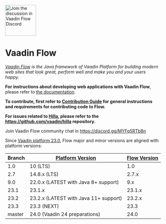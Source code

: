<a target="_blank" href="https://discord.gg/MYFq5RTbBn"><img src="https://discord.com/assets/e4923594e694a21542a489471ecffa50.svg" width="100" alt="Join the discussion in Vaadin Flow Discord"></img></a>

Vaadin Flow
======
*[Vaadin Flow](https://vaadin.com/flow) is the Java framework of Vaadin Platform for building modern web sites that look great, perform well and make you and your users happy.*

**For instructions about developing web applications with Vaadin Flow**, please refer to [the documentation](https://vaadin.com/docs/latest/flow/overview).

**To contribute, first refer to [Contribution Guide](/CONTRIBUTING.md) for general instructions and requirements for contributing code to Flow.**

**For issues related to [Hilla](https://hilla.dev/), please refer to the https://github.com/vaadin/hilla repository.**

Join Vaadin Flow community chat in https://discord.gg/MYFq5RTbBn

Since [Vaadin platform 23.0](https://github.com/vaadin/platform), Flow major and minor versions are aligned with platform versions:

| Branch | [Platform Version](https://github.com/vaadin/platform/releases) | [Flow Version](https://github.com/vaadin/flow/releases) |
|--------|-----------------------------------------------------------------|---------------------------------------------------------|
|  1.0   |  10 (LTS)                                                       |  1.0                                                    |
|  2.7   |  14.8.x (LTS)                                                   |  2.7.x                                                  |
|  9.0   |  22.0.x (LATEST with Java 8+ support)                           |  9.x                                                    |
|  23.1  |  23.1.x                                                         |  23.1.x                                                 |
|  23.2  |  23.2.x (LATEST with Java 11+ support)                          |  23.2.x                                                 |
|  23.3  |  23.3 (NEXT)                                                    |  23.3                                                   |
|  master|  24.0 (Vaadin 24 preparations)                                  |  24.0                                                   |
